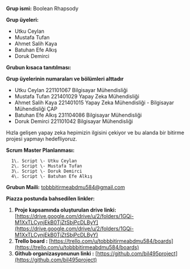 **Grup ismi:** Boolean Rhapsody

**Grup üyeleri:** 

* Utku Ceylan  
* Mustafa Tufan  
* Ahmet Salih Kaya  
* Batuhan Efe Alkış  
* Doruk Demirci

**Grubun kısaca tanıtılması:**

**Grup üyelerinin numaraları ve bölümleri alttadır**

* Utku Ceylan 221101067 Bilgisayar Mühendisliği  
* Mustafa Tufan 221401029 Yapay Zeka Mühendisliği  
* Ahmet Salih Kaya 221401015 Yapay Zeka Mühendisliği \- Bilgisayar Mühendisliği ÇAP  
* Batuhan Efe Alkış 231104086 Bilgisayar Mühendisliği  
* Doruk Demirci 221101042 Bilgisayar Mühendisliği

Hızla gelişen yapay zeka hepimizin ilgisini çekiyor ve bu alanda bir bitirme projesi yapmayı hedefliyoruz.

**Scrum Master Planlanması:**

      1\. Script \- Utku Ceylan  
      2\. Script \- Mustafa Tufan  
      3\. Script \- Doruk Demirci  
      4\. Script \- Batuhan Efe Alkış

**Grubun Maili:** [tobbbitirmeabdmu584@gmail.com](mailto:tobbbitirmeabdmu584@gmail.com)

**Piazza postunda bahsedilen linkler:**

1. **Proje kapsamında oluşturulan drive linki:** [https://drive.google.com/drive/u/2/folders/1GQi-M1XxTLCynjEkB0TjZtSbjPcDLByY](https://drive.google.com/drive/u/2/folders/1GQi-M1XxTLCynjEkB0TjZtSbjPcDLByY)  
2. **Trello board :** [https://trello.com/u/tobbbitirmeabdmu584/boards](https://trello.com/u/tobbbitirmeabdmu584/boards)  
3. **Github organizasyonunun linki :** [https://github.com/bil495project](https://github.com/bil495project)
